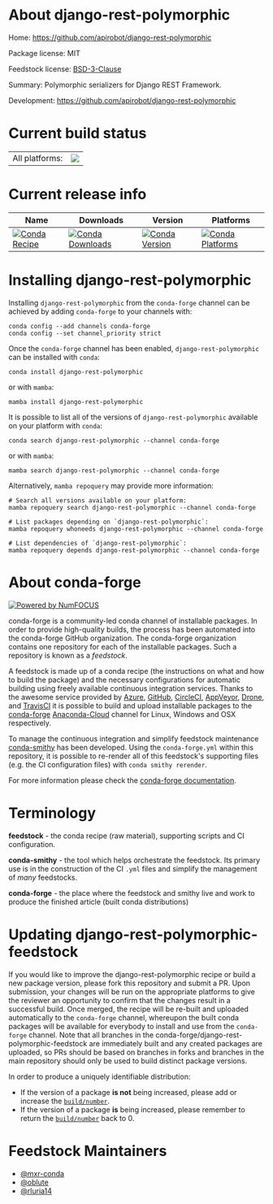 About django-rest-polymorphic
=============================

Home: https://github.com/apirobot/django-rest-polymorphic

Package license: MIT

Feedstock license: [BSD-3-Clause](https://github.com/conda-forge/django-rest-polymorphic-feedstock/blob/main/LICENSE.txt)

Summary: Polymorphic serializers for Django REST Framework.

Development: https://github.com/apirobot/django-rest-polymorphic

Current build status
====================


<table><tr><td>All platforms:</td>
    <td>
      <a href="https://dev.azure.com/conda-forge/feedstock-builds/_build/latest?definitionId=9226&branchName=main">
        <img src="https://dev.azure.com/conda-forge/feedstock-builds/_apis/build/status/django-rest-polymorphic-feedstock?branchName=main">
      </a>
    </td>
  </tr>
</table>

Current release info
====================

| Name | Downloads | Version | Platforms |
| --- | --- | --- | --- |
| [![Conda Recipe](https://img.shields.io/badge/recipe-django--rest--polymorphic-green.svg)](https://anaconda.org/conda-forge/django-rest-polymorphic) | [![Conda Downloads](https://img.shields.io/conda/dn/conda-forge/django-rest-polymorphic.svg)](https://anaconda.org/conda-forge/django-rest-polymorphic) | [![Conda Version](https://img.shields.io/conda/vn/conda-forge/django-rest-polymorphic.svg)](https://anaconda.org/conda-forge/django-rest-polymorphic) | [![Conda Platforms](https://img.shields.io/conda/pn/conda-forge/django-rest-polymorphic.svg)](https://anaconda.org/conda-forge/django-rest-polymorphic) |

Installing django-rest-polymorphic
==================================

Installing `django-rest-polymorphic` from the `conda-forge` channel can be achieved by adding `conda-forge` to your channels with:

```
conda config --add channels conda-forge
conda config --set channel_priority strict
```

Once the `conda-forge` channel has been enabled, `django-rest-polymorphic` can be installed with `conda`:

```
conda install django-rest-polymorphic
```

or with `mamba`:

```
mamba install django-rest-polymorphic
```

It is possible to list all of the versions of `django-rest-polymorphic` available on your platform with `conda`:

```
conda search django-rest-polymorphic --channel conda-forge
```

or with `mamba`:

```
mamba search django-rest-polymorphic --channel conda-forge
```

Alternatively, `mamba repoquery` may provide more information:

```
# Search all versions available on your platform:
mamba repoquery search django-rest-polymorphic --channel conda-forge

# List packages depending on `django-rest-polymorphic`:
mamba repoquery whoneeds django-rest-polymorphic --channel conda-forge

# List dependencies of `django-rest-polymorphic`:
mamba repoquery depends django-rest-polymorphic --channel conda-forge
```


About conda-forge
=================

[![Powered by
NumFOCUS](https://img.shields.io/badge/powered%20by-NumFOCUS-orange.svg?style=flat&colorA=E1523D&colorB=007D8A)](https://numfocus.org)

conda-forge is a community-led conda channel of installable packages.
In order to provide high-quality builds, the process has been automated into the
conda-forge GitHub organization. The conda-forge organization contains one repository
for each of the installable packages. Such a repository is known as a *feedstock*.

A feedstock is made up of a conda recipe (the instructions on what and how to build
the package) and the necessary configurations for automatic building using freely
available continuous integration services. Thanks to the awesome service provided by
[Azure](https://azure.microsoft.com/en-us/services/devops/), [GitHub](https://github.com/),
[CircleCI](https://circleci.com/), [AppVeyor](https://www.appveyor.com/),
[Drone](https://cloud.drone.io/welcome), and [TravisCI](https://travis-ci.com/)
it is possible to build and upload installable packages to the
[conda-forge](https://anaconda.org/conda-forge) [Anaconda-Cloud](https://anaconda.org/)
channel for Linux, Windows and OSX respectively.

To manage the continuous integration and simplify feedstock maintenance
[conda-smithy](https://github.com/conda-forge/conda-smithy) has been developed.
Using the ``conda-forge.yml`` within this repository, it is possible to re-render all of
this feedstock's supporting files (e.g. the CI configuration files) with ``conda smithy rerender``.

For more information please check the [conda-forge documentation](https://conda-forge.org/docs/).

Terminology
===========

**feedstock** - the conda recipe (raw material), supporting scripts and CI configuration.

**conda-smithy** - the tool which helps orchestrate the feedstock.
                   Its primary use is in the construction of the CI ``.yml`` files
                   and simplify the management of *many* feedstocks.

**conda-forge** - the place where the feedstock and smithy live and work to
                  produce the finished article (built conda distributions)


Updating django-rest-polymorphic-feedstock
==========================================

If you would like to improve the django-rest-polymorphic recipe or build a new
package version, please fork this repository and submit a PR. Upon submission,
your changes will be run on the appropriate platforms to give the reviewer an
opportunity to confirm that the changes result in a successful build. Once
merged, the recipe will be re-built and uploaded automatically to the
`conda-forge` channel, whereupon the built conda packages will be available for
everybody to install and use from the `conda-forge` channel.
Note that all branches in the conda-forge/django-rest-polymorphic-feedstock are
immediately built and any created packages are uploaded, so PRs should be based
on branches in forks and branches in the main repository should only be used to
build distinct package versions.

In order to produce a uniquely identifiable distribution:
 * If the version of a package **is not** being increased, please add or increase
   the [``build/number``](https://docs.conda.io/projects/conda-build/en/latest/resources/define-metadata.html#build-number-and-string).
 * If the version of a package **is** being increased, please remember to return
   the [``build/number``](https://docs.conda.io/projects/conda-build/en/latest/resources/define-metadata.html#build-number-and-string)
   back to 0.

Feedstock Maintainers
=====================

* [@mxr-conda](https://github.com/mxr-conda/)
* [@oblute](https://github.com/oblute/)
* [@rluria14](https://github.com/rluria14/)

